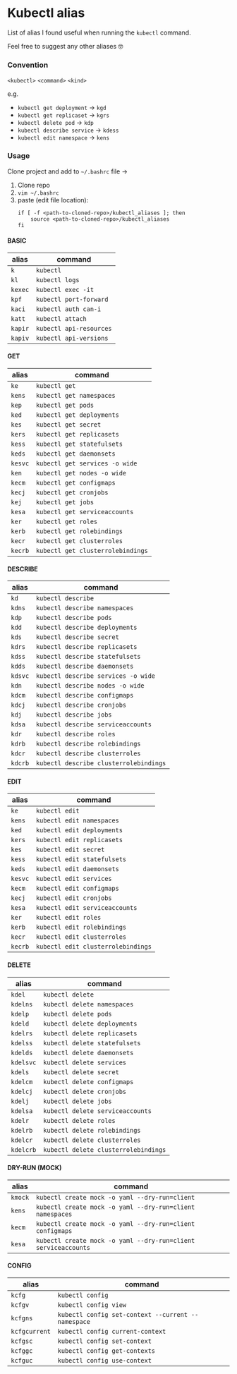 # Kubectl alias

List of alias I found useful when running the `kubectl` command.

Feel free to suggest any other aliases 🤓

### Convention

`<kubectl>` `<command>` `<kind>`

e.g.

* `kubectl get deployment`   -> `kgd`
* `kubectl get replicaset`   -> `kgrs`
* `kubectl delete pod`       -> `kdp`
* `kubectl describe service` -> `kdess`
* `kubectl edit namespace`   -> `kens` 


### Usage

Clone project and add to `~/.bashrc` file ->

1. Clone repo
1. `vim ~/.bashrc`
3. paste (edit file location):
    ```
    if [ -f <path-to-cloned-repo>/kubectl_aliases ]; then
        source <path-to-cloned-repo>/kubectl_aliases
    fi
    ```

#### BASIC

| alias | command |
| --- | --- |
| `k` | `kubectl` |
| `kl` | `kubectl logs` |
| `kexec` | `kubectl exec -it` |
| `kpf` | `kubectl port-forward` |
| `kaci` | `kubectl auth can-i` |
| `katt` | `kubectl attach` |
| `kapir` | `kubectl api-resources` |
| `kapiv` | `kubectl api-versions` |

#### GET

| alias | command |
| --- | --- |
| `ke` | `kubectl get` |
| `kens` | `kubectl get namespaces` |
| `kep` | `kubectl get pods` |
| `ked` | `kubectl get deployments` |
| `kes` | `kubectl get secret` |
| `kers` | `kubectl get replicasets` |
| `kess` | `kubectl get statefulsets` |
| `keds` | `kubectl get daemonsets` |
| `kesvc` | `kubectl get services -o wide` |
| `ken` | `kubectl get nodes -o wide` |
| `kecm` | `kubectl get configmaps` |
| `kecj` | `kubectl get cronjobs` |
| `kej` | `kubectl get jobs` |
| `kesa` | `kubectl get serviceaccounts` |
| `ker` | `kubectl get roles` |
| `kerb` | `kubectl get rolebindings` |
| `kecr` | `kubectl get clusterroles` |
| `kecrb` | `kubectl get clusterrolebindings` |
 
#### DESCRIBE

| alias | command |
| --- | --- |
| `kd` | `kubectl describe` |
| `kdns` | `kubectl describe namespaces` |
| `kdp` | `kubectl describe pods` |
| `kdd` | `kubectl describe deployments` |
| `kds` | `kubectl describe secret` |
| `kdrs` | `kubectl describe replicasets` |
| `kdss` | `kubectl describe statefulsets` |
| `kdds` | `kubectl describe daemonsets` |
| `kdsvc` | `kubectl describe services -o wide` |
| `kdn` | `kubectl describe nodes -o wide` |
| `kdcm` | `kubectl describe configmaps` |
| `kdcj` | `kubectl describe cronjobs` |
| `kdj` | `kubectl describe jobs` |
| `kdsa` | `kubectl describe serviceaccounts` |
| `kdr` | `kubectl describe roles` |
| `kdrb` | `kubectl describe rolebindings` |
| `kdcr` | `kubectl describe clusterroles` |
| `kdcrb` | `kubectl describe clusterrolebindings` |

#### EDIT

| alias | command |
| --- | --- |
| `ke` | `kubectl edit` |
| `kens` | `kubectl edit namespaces` |
| `ked` | `kubectl edit deployments` |
| `kers` | `kubectl edit replicasets` |
| `kes` | `kubectl edit secret` |
| `kess` | `kubectl edit statefulsets` |
| `keds` | `kubectl edit daemonsets` |
| `kesvc` | `kubectl edit services` |
| `kecm` | `kubectl edit configmaps` |
| `kecj` | `kubectl edit cronjobs` |
| `kesa` | `kubectl edit serviceaccounts` |
| `ker` | `kubectl edit roles` |
| `kerb` | `kubectl edit rolebindings` |
| `kecr` | `kubectl edit clusterroles` |
| `kecrb` | `kubectl edit clusterrolebindings` |

#### DELETE

| alias | command |
| --- | --- |
| `kdel` | `kubectl delete` |
| `kdelns` | `kubectl delete namespaces` |
| `kdelp` | `kubectl delete pods` |
| `kdeld` | `kubectl delete deployments` |
| `kdelrs` | `kubectl delete replicasets` |
| `kdelss` | `kubectl delete statefulsets` |
| `kdelds` | `kubectl delete daemonsets` |
| `kdelsvc` | `kubectl delete services` |
| `kdels` | `kubectl delete secret` |
| `kdelcm` | `kubectl delete configmaps` |
| `kdelcj` | `kubectl delete cronjobs` |
| `kdelj` | `kubectl delete jobs` |
| `kdelsa` | `kubectl delete serviceaccounts` |
| `kdelr` | `kubectl delete roles` |
| `kdelrb` | `kubectl delete rolebindings` |
| `kdelcr` | `kubectl delete clusterroles` |
| `kdelcrb` | `kubectl delete clusterrolebindings` |

#### DRY-RUN (MOCK)

| alias | command |
| --- | --- |
| `kmock` | `kubectl create mock -o yaml --dry-run=client` |
| `kens` | `kubectl create mock -o yaml --dry-run=client namespaces` |
| `kecm` | `kubectl create mock -o yaml --dry-run=client configmaps` |
| `kesa` | `kubectl create mock -o yaml --dry-run=client serviceaccounts` |

#### CONFIG

| alias | command |
| --- | --- |
| `kcfg` | `kubectl config` |
| `kcfgv` | `kubectl config view` |
| `kcfgns` | `kubectl config set-context --current --namespace` |
| `kcfgcurrent` | `kubectl config current-context` |
| `kcfgsc` | `kubectl config set-context` |
| `kcfggc` | `kubectl config get-contexts` |
| `kcfguc` | `kubectl config use-context` |
